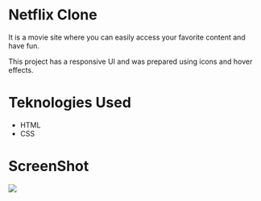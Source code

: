# Netflix Clone

It is a movie site where you can easily access your favorite content and have fun.

This project has a responsive UI and was prepared using icons and hover effects.

# Teknologies Used

- HTML
- CSS

# ScreenShot

<img src="netflix-clone.gif"/>
